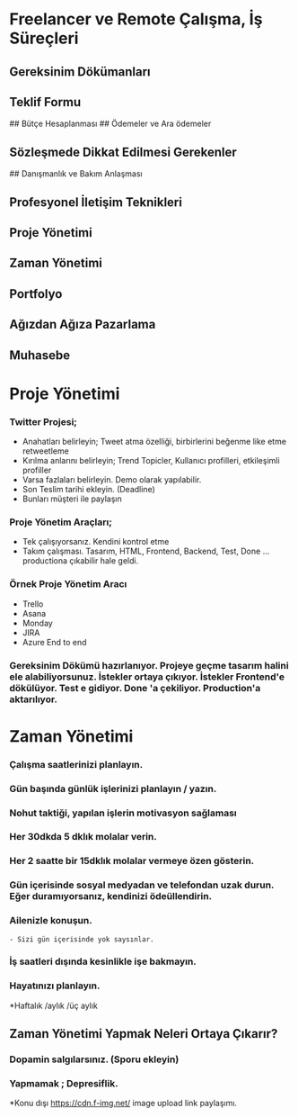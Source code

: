 # Freelancer ve Remote Çalışma, İş Süreçleri

## Gereksinim Dökümanları
## Teklif Formu
## Bütçe Hesaplanması
## Ödemeler ve Ara ödemeler
## Sözleşmede Dikkat Edilmesi Gerekenler
## Danışmanlık ve Bakım Anlaşması
## Profesyonel İletişim Teknikleri
## Proje Yönetimi
## Zaman Yönetimi
## Portfolyo
## Ağızdan Ağıza Pazarlama
## Muhasebe


# Proje Yönetimi

### Twitter Projesi;

- Anahatları belirleyin; Tweet atma özelliği, birbirlerini beğenme like etme retweetleme
- Kırılma anlarını belirleyin; Trend Topicler, Kullanıcı profilleri, etkileşimli profiller
- Varsa fazlaları belirleyin. Demo olarak yapılabilir.
- Son Teslim tarihi ekleyin. (Deadline)
- Bunları müşteri ile paylaşın

### Proje Yönetim Araçları;

- Tek çalışıyorsanız. Kendini kontrol etme
- Takım çalışması. Tasarım, HTML, Frontend, Backend, Test, Done ... productiona çıkabilir hale geldi.

### Örnek Proje Yönetim Aracı 

- Trello
- Asana
- Monday
- JIRA
- Azure End to end 

### Gereksinim Dökümü hazırlanıyor. Projeye geçme tasarım halini ele alabiliyorsunuz. İstekler ortaya çıkıyor. İstekler Frontend'e dökülüyor. Test e gidiyor. Done 'a çekiliyor. Production'a aktarılıyor. 

# Zaman Yönetimi

### Çalışma saatlerinizi planlayın.
### Gün başında günlük işlerinizi planlayın / yazın.
### Nohut taktiği, yapılan işlerin motivasyon sağlaması
### Her 30dkda 5 dklık molalar verin.
### Her 2 saatte bir 15dklık molalar vermeye özen gösterin.
### Gün içerisinde sosyal medyadan ve telefondan uzak durun. Eğer duramıyorsanız, kendinizi ödeüllendirin.
### Ailenizle konuşun.
    - Sizi gün içerisinde yok saysınlar.
### İş saatleri dışında kesinlikle işe bakmayın.
### Hayatınızı planlayın.
   *Haftalık /aylık /üç aylık

## Zaman Yönetimi Yapmak Neleri Ortaya Çıkarır?

### Dopamin salgılarsınız. (Sporu ekleyin)
### Yapmamak ; Depresiflik.

*Konu dışı
https://cdn.f-img.net/ image upload link paylaşımı.
